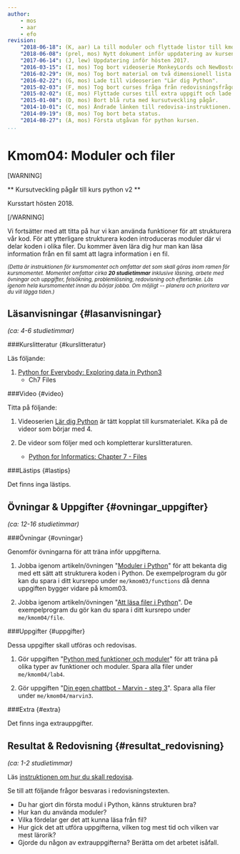 ```yaml
---
author:
    - mos
    - aar
    - efo
revision:
    "2018-06-18": (K, aar) La till moduler och flyttade listor till kmom05.
    "2018-06-08": (prel, mos) Nytt dokument inför uppdatering av kursen.
    "2017-06-14": (J, lew) Uppdatering inför hösten 2017.
    "2016-03-15": (I, mos) Tog bort videoserie MonkeyLords och NewBoston.
    "2016-02-29": (H, mos) Tog bort material om två dimensionell lista och lade till övning "Kom igång med datatypen lista i Python".
    "2016-02-22": (G, mos) Lade till videoserien "Lär dig Python".
    "2015-02-03": (F, mos) Tog bort curses fråga från redovisningsfrågorna.
    "2015-02-02": (E, mos) Flyttade curses till extra uppgift och lade till ny uppgift med Marvin inventarier.
    "2015-01-08": (D, mos) Bort blå ruta med kursutveckling pågår.
    "2014-10-01": (C, mos) Ändrade länken till redovisa-instruktionen.
    "2014-09-19": (B, mos) Tog bort beta status.
    "2014-08-27": (A, mos) Första utgåvan för python kursen.
...
```

Kmom04: Moduler och filer
==================================

[WARNING]

** Kursutveckling pågår till kurs python v2 **

Kursstart hösten 2018.

[/WARNING]

Vi fortsätter med att titta på hur vi kan använda funktioner för att strukturera vår kod. För att ytterligare strukturera koden introduceras moduler där vi delar koden i olika filer. Du kommer även lära dig hur man kan läsa information från en fil samt att lagra information i en fil.

<!--[FIGURE src=/image/snap/py-marvin.png?w=w2 caption="Marvin i Python."]-->

<small><i>(Detta är instruktionen för kursmomentet och omfattar det som skall göras inom ramen för kursmomentet. Momentet omfattar cirka **20 studietimmar** inklusive läsning, arbete med övningar och uppgifter, felsökning, problemlösning, redovisning och eftertanke. Läs igenom hela kursmomentet innan du börjar jobba. Om möjligt -- planera och prioritera var du vill lägga tiden.)</i></small>



Läsanvisningar  {#lasanvisningar}
---------------------------------

*(ca: 4-6 studietimmar)*


###Kurslitteratur  {#kurslitteratur}

Läs följande:

1. [Python for Everybody: Exploring data in Python3](kunskap/boken-python-for-everybody-exploring-data-using-python3)
    * Ch7 Files


<!-- 2. Komplettera med motsvarande kapitel från systerboken [Think Python: How to Think Like a Computer Scientist](kunskap/boken-think-python-how-to-think-like-a-computer-scientist)
    * Ch10 Lists
    * Ch14 Files



###Artiklar {#artiklar}

Det finns inga artiklar.

<!--
Läs följande:

2. Läs om hur man skapar en två-dimensionell array av listor i Python.
    * [How to define two-dimensional array in python](http://stackoverflow.com/questions/6667201/how-to-define-two-dimensional-array-in-python)
-->



###Video  {#video}

Titta på följande:

1. Videoserien [Lär dig Python](https://www.youtube.com/playlist?list=PLKtP9l5q3ce93pTlN_dnDpsTwGLCXJEpd) är tätt kopplat till kursmaterialet. Kika på de videor som börjar med 4.

2. De videor som följer med och kompletterar kurslitteraturen.

    * [Python for Informatics: Chapter 7 - Files](https://www.youtube.com/watch?v=O0wE2M8-ois)
    <!-- * [Python for Informatics: Chapter 8 - Lists](https://www.youtube.com/watch?v=nO8eU3uts0o) -->



###Lästips {#lastips}

Det finns inga lästips.



Övningar & Uppgifter  {#ovningar_uppgifter}
-------------------------------------------

*(ca: 12-16 studietimmar)*



###Övningar {#ovningar}

Genomför övningarna för att träna inför uppgifterna.

1. Jobba igenom artikeln/övningen "[Moduler i Python](kunskap/moduler-i-python)" för att bekanta dig med ett sätt att strukturera koden i Python. De exempelprogram du gör kan du spara i ditt kursrepo under `me/kmom03/functions` då denna uppgiften bygger vidare på kmom03.

1. Jobba igenom artikeln/övningen "[Att läsa filer i Python](kunskap/att-lasa-filer-i-python)". De exempelprogram du gör kan du spara i ditt kursrepo under `me/kmom04/file`.



###Uppgifter {#uppgifter}

Dessa uppgifter skall utföras och redovisas.

1. Gör uppgiften "[Python med funktioner och moduler](uppgift/python-med-funktioner-moduler)" för att träna på olika typer av funktioner och moduler. Spara alla filer under `me/kmom04/lab4`.

1. Gör uppgiften "[Din egen chattbot - Marvin - steg 3](uppgift/din-egen-chattbot-marvin-steg-3-v2)". Spara alla filer under `me/kmom04/marvin3`.



###Extra {#extra}

Det finns inga extrauppgifter.

<!-- 1. Bekanta dig med Python-modulen Curses och gör uppgiften "[Ett terminal-baserat spel i Python - steg1](uppgift/ett-terminal-baserat-spel-i-python-steg1)". Läs följande dokument för att komma igång med curses.
    * [Curses Programming with Python](https://docs.python.org/3/howto/curses.html)
    * [Curses — Terminal handling for character-cell displays](https://docs.python.org/3/library/curses.html) -->




Resultat & Redovisning  {#resultat_redovisning}
-----------------------------------------------

*(ca: 1-2 studietimmar)*

Läs [instruktionen om hur du skall redovisa](./../redovisa).

Se till att följande frågor besvaras i redovisningstexten.

* Du har gjort din första modul i Python, känns strukturen bra?
* Hur kan du använda moduler?
* Vilka fördelar ger det att kunna läsa från fil?
* Hur gick det att utföra uppgifterna, vilken tog mest tid och vilken var mest lärorik?
* Gjorde du någon av extrauppgifterna? Berätta om det arbetet isåfall.
